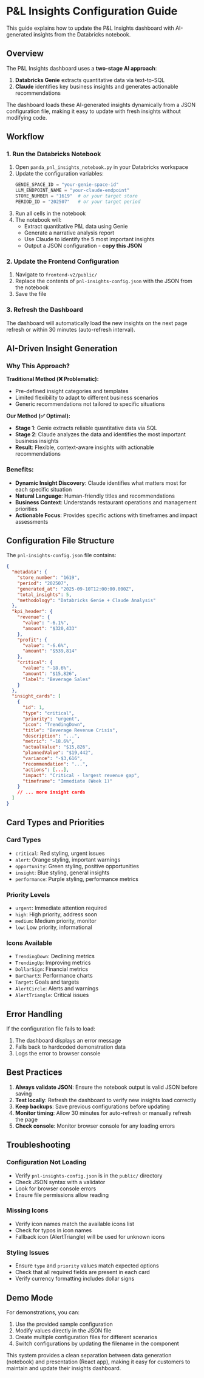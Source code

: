 # P&L Insights Configuration Guide

This guide explains how to update the P&L Insights dashboard with AI-generated insights from the Databricks notebook.

## Overview

The P&L Insights dashboard uses a **two-stage AI approach**:
1. **Databricks Genie** extracts quantitative data via text-to-SQL
2. **Claude** identifies key business insights and generates actionable recommendations

The dashboard loads these AI-generated insights dynamically from a JSON configuration file, making it easy to update with fresh insights without modifying code.

## Workflow

### 1. Run the Databricks Notebook

1. Open `panda_pnl_insights_notebook.py` in your Databricks workspace
2. Update the configuration variables:
   ```python
   GENIE_SPACE_ID = "your-genie-space-id"
   LLM_ENDPOINT_NAME = "your-claude-endpoint"
   STORE_NUMBER = "1619"  # or your target store
   PERIOD_ID = "202507"   # or your target period
   ```
3. Run all cells in the notebook
4. The notebook will:
   - Extract quantitative P&L data using Genie
   - Generate a narrative analysis report
   - Use Claude to identify the 5 most important insights
   - Output a JSON configuration - **copy this JSON**

### 2. Update the Frontend Configuration

1. Navigate to `frontend-v2/public/`
2. Replace the contents of `pnl-insights-config.json` with the JSON from the notebook
3. Save the file

### 3. Refresh the Dashboard

The dashboard will automatically load the new insights on the next page refresh or within 30 minutes (auto-refresh interval).

## AI-Driven Insight Generation

### Why This Approach?

**Traditional Method (❌ Problematic):**
- Pre-defined insight categories and templates
- Limited flexibility to adapt to different business scenarios
- Generic recommendations not tailored to specific situations

**Our Method (✅ Optimal):**
- **Stage 1**: Genie extracts reliable quantitative data via SQL
- **Stage 2**: Claude analyzes the data and identifies the most important business insights
- **Result**: Flexible, context-aware insights with actionable recommendations

### Benefits:
- **Dynamic Insight Discovery**: Claude identifies what matters most for each specific situation
- **Natural Language**: Human-friendly titles and recommendations
- **Business Context**: Understands restaurant operations and management priorities  
- **Actionable Focus**: Provides specific actions with timeframes and impact assessments

## Configuration File Structure

The `pnl-insights-config.json` file contains:

```json
{
  "metadata": {
    "store_number": "1619",
    "period": "202507", 
    "generated_at": "2025-09-10T12:00:00.000Z",
    "total_insights": 5,
    "methodology": "Databricks Genie + Claude Analysis"
  },
  "kpi_header": {
    "revenue": {
      "value": "-6.1%",
      "amount": "$320,433"
    },
    "profit": {
      "value": "-6.6%", 
      "amount": "$539,814"
    },
    "critical": {
      "value": "-18.6%",
      "amount": "$15,826",
      "label": "Beverage Sales"
    }
  },
  "insight_cards": [
    {
      "id": 1,
      "type": "critical",
      "priority": "urgent",
      "icon": "TrendingDown",
      "title": "Beverage Revenue Crisis",
      "description": "...",
      "metric": "-18.6%",
      "actualValue": "$15,826",
      "plannedValue": "$19,442", 
      "variance": "-$3,616",
      "recommendation": "...",
      "actions": [...],
      "impact": "Critical - largest revenue gap",
      "timeframe": "Immediate (Week 1)"
    }
    // ... more insight cards
  ]
}
```

## Card Types and Priorities

### Card Types
- `critical`: Red styling, urgent issues
- `alert`: Orange styling, important warnings  
- `opportunity`: Green styling, positive opportunities
- `insight`: Blue styling, general insights
- `performance`: Purple styling, performance metrics

### Priority Levels
- `urgent`: Immediate attention required
- `high`: High priority, address soon
- `medium`: Medium priority, monitor
- `low`: Low priority, informational

### Icons Available
- `TrendingDown`: Declining metrics
- `TrendingUp`: Improving metrics
- `DollarSign`: Financial metrics
- `BarChart3`: Performance charts
- `Target`: Goals and targets
- `AlertCircle`: Alerts and warnings
- `AlertTriangle`: Critical issues

## Error Handling

If the configuration file fails to load:
1. The dashboard displays an error message
2. Falls back to hardcoded demonstration data
3. Logs the error to browser console

## Best Practices

1. **Always validate JSON**: Ensure the notebook output is valid JSON before saving
2. **Test locally**: Refresh the dashboard to verify new insights load correctly
3. **Keep backups**: Save previous configurations before updating
4. **Monitor timing**: Allow 30 minutes for auto-refresh or manually refresh the page
5. **Check console**: Monitor browser console for any loading errors

## Troubleshooting

### Configuration Not Loading
- Verify `pnl-insights-config.json` is in the `public/` directory
- Check JSON syntax with a validator
- Look for browser console errors
- Ensure file permissions allow reading

### Missing Icons
- Verify icon names match the available icons list
- Check for typos in icon names
- Fallback icon (AlertTriangle) will be used for unknown icons

### Styling Issues
- Ensure `type` and `priority` values match expected options
- Check that all required fields are present in each card
- Verify currency formatting includes dollar signs

## Demo Mode

For demonstrations, you can:
1. Use the provided sample configuration
2. Modify values directly in the JSON file
3. Create multiple configuration files for different scenarios
4. Switch configurations by updating the filename in the component

This system provides a clean separation between data generation (notebook) and presentation (React app), making it easy for customers to maintain and update their insights dashboard.
